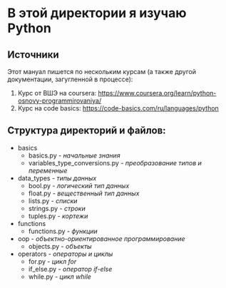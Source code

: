 # В этой директории я изучаю Python

## Источники
Этот мануал пишется по нескольким курсам (а также другой документации, загугленной в процессе):
1. Курс от ВШЭ на coursera: https://www.coursera.org/learn/python-osnovy-programmirovaniya/
2. Курс на code basics: https://code-basics.com/ru/languages/python

## Структура директорий и файлов:
- basics
  - basics.py _- начальные знания_
  - variables_type_conversions.py _- преобразование типов и переменные_
- data_types _- типы данных_
  - bool.py _- логический тип данных_
  - float.py _- вещественный тип данных_
  - lists.py _- списки_
  - strings.py _- строки_
  - tuples.py _- кортежи_
- functions
  - functions.py _- функции_
- oop _- объектно-ориентированное программирование_
  - objects.py _- объекты_
- operators _- операторы и циклы_
  - for.py _- цикл for_
  - if_else.py _- оператор if-else_
  - while.py _- цикл while_
